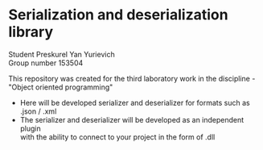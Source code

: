# Serialization and deserialization library

Student Preskurel Yan Yurievich \
Group number 153504 

This repository was created for the third laboratory work in the discipline - "Object oriented programming"

* Here will be developed serializer and deserializer for formats such as .json / .xml 
* The serializer and deserializer will be developed as an independent plugin \
  with the ability to connect to your project in the form of .dll
